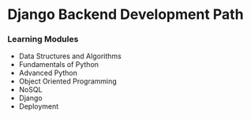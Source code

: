 # Django Backend Development Path

### Learning Modules
- Data Structures and Algorithms
- Fundamentals of Python
- Advanced Python
- Object Oriented Programming
- NoSQL
- Django
- Deployment